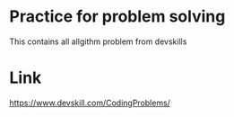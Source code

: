 # Practice for problem solving

This contains all allgithm problem from devskills 

# Link 
https://www.devskill.com/CodingProblems/